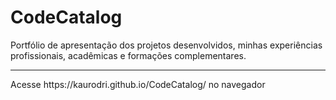 # CodeCatalog

Portfólio de apresentação dos projetos desenvolvidos, minhas experiências profissionais, acadêmicas e formações complementares.
<hr>
Acesse https://kaurodri.github.io/CodeCatalog/ no navegador